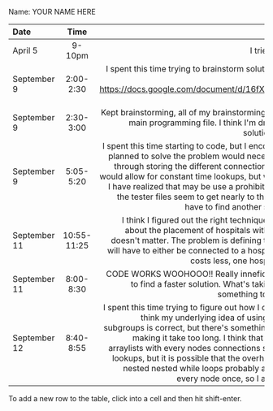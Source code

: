 Name: YOUR NAME HERE

| Date         |    Time     |                                                                                                                                                                                                                                                                                                                                                                                                                                                                                                                                                                                                      Update |
|:-------------|:-----------:|------------------------------------------------------------------------------------------------------------------------------------------------------------------------------------------------------------------------------------------------------------------------------------------------------------------------------------------------------------------------------------------------------------------------------------------------------------------------------------------------------------------------------------------------------------------------------------------------------------:|
| April 5      |   9-10pm    |                                                                                                                                                                                                                                                                                                                                                                                                                                                                                                                                                                  I tried to write abstract, efficient code. |
| September 9  |  2:00-2:30  |                                                                                                                                                                                                                                                                                                                                                                                                          I spent this time trying to brainstorm solutions. Here's the link for the google doc I was using: https://docs.google.com/document/d/16fX3KIuMJm1qSx4kEG9SrR_zLgxet-DhEISm5DfCtiU/edit?usp=sharing |
| September 9  |  2:30-3:00  |                                                                                                                                                                                                                                                                                                                                                                                                             Kept brainstorming, all of my brainstorming this time was in comments on the main programming file. I think I'm drawing closer to the most effective solution but I still need to do more work. |
| September 9  |  5:05-5:20  |                                                                    I spent this time starting to code, but I encountered a problem. The way I had planned to solve the problem would necessitate fully building the graph out through storing the different connections each city has in a 2D array. This would allow for constant time lookups, but what as I've thought about it more, I have realized that may be use a prohibitive amount of storage. As some of the tester files seem to get nearly to the 10s of thousands of cities, I may have to find another solution that is less storage heavy. |
| September 11 | 10:55-11:25 |                                                                                                                                                                                                                                      I think I figured out the right technique now. WHile earlier, I was worried about the placement of hospitals within the subgroups, I realized that it doesn't matter. The problem is defining the sub groups, and since all cities will have to either be connected to a hospital or have one, and a connection costs less, one hospital per sub group will be enough. |
| September 11 |  8:00-8:30  |                                                                                                                                                                                                                                                                                                                                                                                                               CODE WORKS WOOHOOO!! Really inneficient though. Tomorrow, I will work to find a faster solution. What's taking so long right now probably has something to do with the nested while loops :). |
| September 12 |  8:40-8:55  | I spent this time trying to figure out how I can make my code more efficient. I think my underlying idea of using breadth first search to define the subgroups is correct, but there's something about the implementation that is making it take too long. I think that my method of creating an array of arraylists with every nodes connections speeds it up through constant time lookups, but it is possible that the overhead makes it not worth it. Also, the nested nested while loops probably aren't the best, but it still only visits every node once, so I am not quite sure what the issue is. |


To add a new row to the table, click into a cell and then hit shift-enter.